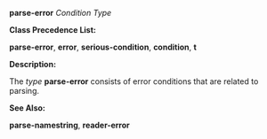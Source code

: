**parse-error** *Condition Type* 

**Class Precedence List:** 

**parse-error**, **error**, **serious-condition**, **condition**, **t** 

**Description:** 

The *type* **parse-error** consists of error conditions that are related to parsing. 

**See Also:** 

**parse-namestring**, **reader-error** 



 

 

